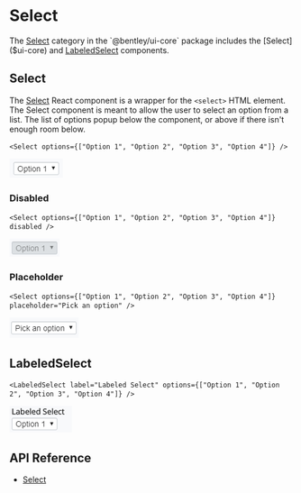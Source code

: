 # Select

The [Select]($ui-core:Select) category in the `@bentley/ui-core` package includes the
[Select]($ui-core) and [LabeledSelect]($ui-core) components.

## Select

The [Select]($ui-core) React component is a wrapper for the `<select>` HTML element.
The Select component is meant to allow the user to select an option from a list.
The list of options popup below the component, or above if there isn't enough room below.

```tsx
<Select options={["Option 1", "Option 2", "Option 3", "Option 4"]} />
```

![select](./images/Select.png "Select")

### Disabled

```tsx
<Select options={["Option 1", "Option 2", "Option 3", "Option 4"]} disabled />
```

![select disabled](./images/SelectDisabled.png "Disabled Select")

### Placeholder

```tsx
<Select options={["Option 1", "Option 2", "Option 3", "Option 4"]} placeholder="Pick an option" />
```

![select disabled](./images/SelectPlaceholder.png "Select with placeholder")

## LabeledSelect

```tsx
<LabeledSelect label="Labeled Select" options={["Option 1", "Option 2", "Option 3", "Option 4"]} />
```

![labeled select](./images/LabeledSelect.png "Labeled Select")

## API Reference

* [Select]($ui-core:Select)
